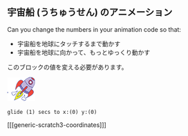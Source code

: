 ## 宇宙船 (うちゅうせん) のアニメーション

Can you change the numbers in your animation code so that:

+ 宇宙船を地球にタッチするまで動かす
+ 宇宙船を地球に向かって、もっとゆっくり動かす

このブロックの値を変える必要があります。

![Rocketship sprite](images/sprite-spaceship.png)

```blocks3
glide (1) secs to x:(0) y:(0)
```

[[[generic-scratch3-coordinates]]]